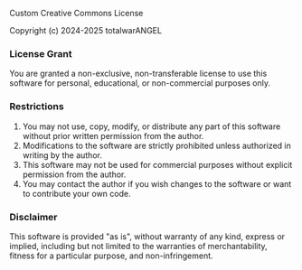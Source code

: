 Custom Creative Commons License

Copyright (c) 2024-2025 totalwarANGEL

### License Grant
You are granted a non-exclusive, non-transferable license to use this software 
for personal, educational, or non-commercial purposes only.

### Restrictions
1. You may not use, copy, modify, or distribute any part of this software 
   without prior written permission from the author.
2. Modifications to the software are strictly prohibited unless authorized 
   in writing by the author.
3. This software may not be used for commercial purposes without explicit 
   permission from the author.
4. You may contact the author if you wish changes to the software or want
   to contribute your own code.

### Disclaimer
This software is provided "as is", without warranty of any kind, express 
or implied, including but not limited to the warranties of merchantability, 
fitness for a particular purpose, and non-infringement.

